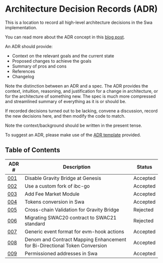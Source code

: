 # Architecture Decision Records (ADR)

This is a location to record all high-level architecture decisions in the Swa implementation.

You can read more about the ADR concept in this [blog post](https://product.reverb.com/documenting-architecture-decisions-the-reverb-way-a3563bb24bd0#.78xhdix6t).

An ADR should provide:

- Context on the relevant goals and the current state
- Proposed changes to achieve the goals
- Summary of pros and cons
- References
- Changelog

Note the distinction between an ADR and a spec. The ADR provides the context, intuition, reasoning, and
justification for a change in architecture, or for the architecture of something
new. The spec is much more compressed and streamlined summary of everything as
it is or should be.

If recorded decisions turned out to be lacking, convene a discussion, record the new decisions here, and then modify the code to match.

Note the context/background should be written in the present tense.

To suggest an ADR, please make use of the [ADR template](./adr-template.md) provided.

## Table of Contents

| ADR \#              | Description                                                                | Status   |
|---------------------|----------------------------------------------------------------------------|----------|
| [001](./adr-001.md) | Disable Gravity Bridge at Genesis                                          | Accepted |
| [002](./adr-002.md) | Use a custom fork of ibc-go                                                | Accepted |
| [003](./adr-003.md) | Add Fee Market Module                                                      | Accepted |
| [004](./adr-004.md) | Tokens conversion in Swa                                                | Accepted |
| [005](./adr-005.md) | Cross-chain Validation for Gravity Bridge                                  | Rejected |
| [006](./adr-006.md) | Migrating SWAC20 contract to SWAC21 standard                                 | Rejected |
| [007](./adr-007.md) | Generic event format for evm-hook actions                                  | Accepted |
| [008](./adr-008.md) | Denom and Contract Mapping Enhancement for Bi-Directional Token Conversion | Accepted |
| [009](./adr-009.md) | Permissioned addresses in Swa                                           | Accepted |
